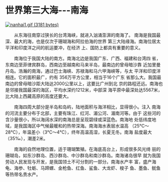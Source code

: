 # 世界第三大海---南海

[![nanhai1.gif (3181 bytes)](http://sdinfo.coi.gov.cn/Science/sea/nanhai1.gif)](http://sdinfo.coi.gov.cn/Science/sea/nanhai.gif)

　　从东海往南穿过狭长的台湾海峡，就进入汹涌澎湃的南海了。 南海是我国最深、最大的海，也是仅次于珊瑚海和阿拉伯海的世界 第三大陆缘海。南海位居太平洋和印度洋之间的航运要冲，在经济 上、国防上都具有重要的意义。

　　南海位于我国大陆的南方。南海北边是我国广东、广西、福建和台湾四 省，东南边至菲律宾群岛，西南边至越南和马来半岛，最南边的曾母暗沙靠 近加里曼丹岛。浩瀚的南海，通过巴士海峡、苏禄海和马六甲海峡等，与太 平洋和印度洋相连。它的面积最广，约有 356万平方公里，相当于16个广东 省那么大。我国最南边的曾母暗沙距大陆达2000公里以上，这要比广州到北 京的路程还远。南海也是邻接我国最深的海区，平均水深约1212米，中部深 海平原中最深处达5567米，比大陆上西藏高原的高度还要大。

　　南海四周大部分是半岛和岛屿，陆地面积与海洋相比，显得很小。注入 南海的河流主要分布于北部，主要有珠江、红河、湄公河、湄南河等。由于 这些河的含沙量很小，所以海阔水深的南海总是呈现碧绿或深蓝色。南海地 处低纬度地域，是我国海区中气候最暖和的热带深海。南海海水表层水温高 （25℃～28℃），年温差小（3℃～4℃），终年高温高湿，长夏无冬。南海 盐度最大（35‰），潮差2米。

　　南海的自然地理位置，适于珊瑚繁殖。在海底高台上，形成很多风光绮 丽的珊瑚岛，如东沙群岛、西沙群岛、中沙群岛和南沙群岛。南海诸岛很早 就为我国劳动人民发现与开发，是我国领土不可分割的一部分。南海水产丰 富，盛产海龟、海参、牡蛎、马蹄螺、金枪鱼、红鱼、鲨鱼、大龙虾、梭子 鱼、墨鱼、鱿鱼等热带名贵水产。

